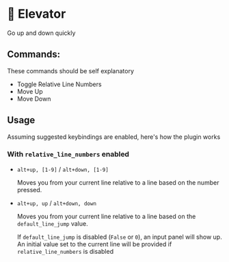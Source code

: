 # 🔺 Elevator

Go up and down quickly


## Commands:

These commands should be self explanatory

- Toggle Relative Line Numbers
- Move Up
- Move Down

## Usage

Assuming suggested keybindings are enabled, here's how the plugin works

### With `relative_line_numbers` enabled

- `alt+up, [1-9]` / `alt+down, [1-9]`

   Moves you from your current line relative to a line based on the number pressed. 

- `alt+up, up` / `alt+down, down`

   Moves you from your current line relative to a line based on the `default_line_jump` value.

   If `default_line_jump` is disabled (`False` or `0`), an input panel will show up.
   An initial value set to the current line will be provided if `relative_line_numbers` is disabled
